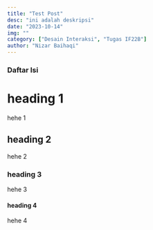 ```yaml
---
title: "Test Post"
desc: "ini adalah deskripsi"
date: "2023-10-14"
img: ""
category: ["Desain Interaksi", "Tugas IF22B"]
author: "Nizar Baihaqi"
---
```


### Daftar Isi

# heading 1

hehe 1

## heading 2

hehe 2

### heading 3

hehe 3

#### heading 4

hehe 4
